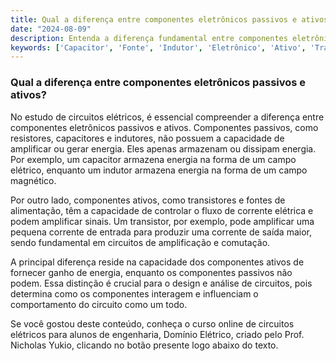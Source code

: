 ```yaml
---
title: Qual a diferença entre componentes eletrônicos passivos e ativos?
date: "2024-08-09"
description: Entenda a diferença fundamental entre componentes eletrônicos passivos e ativos no contexto de circuitos elétricos.
keywords: ['Capacitor', 'Fonte', 'Indutor', 'Eletrônico', 'Ativo', 'Transistor', 'Transformador']
---
```


### Qual a diferença entre componentes eletrônicos passivos e ativos?

No estudo de circuitos elétricos, é essencial compreender a diferença entre componentes eletrônicos passivos e ativos. Componentes passivos, como resistores, capacitores e indutores, não possuem a capacidade de amplificar ou gerar energia. Eles apenas armazenam ou dissipam energia. Por exemplo, um capacitor armazena energia na forma de um campo elétrico, enquanto um indutor armazena energia na forma de um campo magnético.

Por outro lado, componentes ativos, como transistores e fontes de alimentação, têm a capacidade de controlar o fluxo de corrente elétrica e podem amplificar sinais. Um transistor, por exemplo, pode amplificar uma pequena corrente de entrada para produzir uma corrente de saída maior, sendo fundamental em circuitos de amplificação e comutação.

A principal diferença reside na capacidade dos componentes ativos de fornecer ganho de energia, enquanto os componentes passivos não podem. Essa distinção é crucial para o design e análise de circuitos, pois determina como os componentes interagem e influenciam o comportamento do circuito como um todo.

Se você gostou deste conteúdo, conheça o curso online de circuitos elétricos para alunos de engenharia, Domínio Elétrico, criado pelo Prof. Nicholas Yukio, clicando no botão presente logo abaixo do texto.